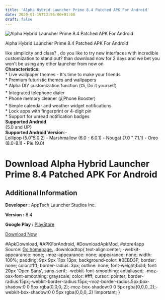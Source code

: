 ```yaml
---
title: 'Alpha Hybrid Launcher Prime 8.4 Patched APK For Android'
date: 2020-01-19T12:56:00+01:00
draft: false
---
```


![Alpha Hybrid Launcher Prime 8.4 Patched APK For Android](https://i1.wp.com/apkhome.net/wp-content/uploads/2020/01/Alpha-Hybrid-Launcher-Prime-8.4-Patched.png "Alpha Hybrid Launcher Prime 8.4 Patched APK For Android")

  

Alpha Hybrid Launcher Prime 8.4 Patched APK For Android

like simplicity and class? , do you like to try new interfaces with incredible customization to stand out? than download now for 2 days and we bet you won't be using any other launcher from now on  
**Characteristics:**  
\* Live wallpaper themes - It's time to make your friends  
\* Premium futuristic themes and wallpapers  
\* Alpha DIY customization function (¤ï¸ Do it yourself)  
\* Integrated telephone dialer  
\* Phone memory cleaner (¡ï¸Phone Booster)  
\* Simple calendar and weather widget notifications  
\* Lock apps with fingerprint or 4-digit pin  
\* Support for unread notification badges  
**Supported Android**  
{5.0 and UP}  
**Supported Android Version**:-  
Lollipop (5.0"5.0.2) - Marshmallow (6.0 - 6.0.1) - Nougat (7.0 " 7.1.1) - Oreo (8.0-8.1) - Pie (9.0)

Download Alpha Hybrid Launcher Prime 8.4 Patched APK For Android
================================================================

Additional Information
----------------------

**Developer :** AppTech Launcher Studios Inc.

**Version :** 8.4

**Google Play :** [PlayStore](https://play.google.com/store/apps/details?id=launcher.alpha.prime&hl=en)

  

[Download Now](https://store4app.co/post/alpha-hybrid-launcher-prime-8-4-patched-apk-for-android_1579429473)

  
#ApkDownload, #APKForAndroid, #DownloadApkMod, #store4app  
Source: [Go homepage.](https://store4app.co/post/alpha-hybrid-launcher-prime-8-4-patched-apk-for-android_1579429473) .downloadtop{ text-align:center; -webkit-appearance: none; -moz-appearance: none; appearance: none; width: 100%; padding: 9px 9px 11px 13px; background-color: #0EBD3F; border: none; color:#fff; border-radius: 3px; outline: none; font-weight;bold; font: 20px 'Open Sans', sans-serif; -webkit-font-smoothing: antialiased; -moz-osx-font-smoothing: grayscale; color: #fff; cursor: pointer; border-radius:15px;-webkit-border-radius:15px;-moz-border-radius:5px;box-shadow:0 0 5px rgba(0,0,0,.2);-moz-box-shadow:0 0 5px rgba(0,0,0,.2);-webkit-box-shadow:0 0 5px rgba(0,0,0,.2) !important; }